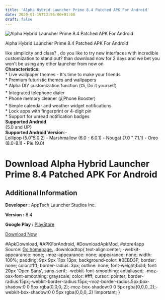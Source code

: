 ```yaml
---
title: 'Alpha Hybrid Launcher Prime 8.4 Patched APK For Android'
date: 2020-01-19T12:56:00+01:00
draft: false
---
```


![Alpha Hybrid Launcher Prime 8.4 Patched APK For Android](https://i1.wp.com/apkhome.net/wp-content/uploads/2020/01/Alpha-Hybrid-Launcher-Prime-8.4-Patched.png "Alpha Hybrid Launcher Prime 8.4 Patched APK For Android")

  

Alpha Hybrid Launcher Prime 8.4 Patched APK For Android

like simplicity and class? , do you like to try new interfaces with incredible customization to stand out? than download now for 2 days and we bet you won't be using any other launcher from now on  
**Characteristics:**  
\* Live wallpaper themes - It's time to make your friends  
\* Premium futuristic themes and wallpapers  
\* Alpha DIY customization function (¤ï¸ Do it yourself)  
\* Integrated telephone dialer  
\* Phone memory cleaner (¡ï¸Phone Booster)  
\* Simple calendar and weather widget notifications  
\* Lock apps with fingerprint or 4-digit pin  
\* Support for unread notification badges  
**Supported Android**  
{5.0 and UP}  
**Supported Android Version**:-  
Lollipop (5.0"5.0.2) - Marshmallow (6.0 - 6.0.1) - Nougat (7.0 " 7.1.1) - Oreo (8.0-8.1) - Pie (9.0)

Download Alpha Hybrid Launcher Prime 8.4 Patched APK For Android
================================================================

Additional Information
----------------------

**Developer :** AppTech Launcher Studios Inc.

**Version :** 8.4

**Google Play :** [PlayStore](https://play.google.com/store/apps/details?id=launcher.alpha.prime&hl=en)

  

[Download Now](https://store4app.co/post/alpha-hybrid-launcher-prime-8-4-patched-apk-for-android_1579429473)

  
#ApkDownload, #APKForAndroid, #DownloadApkMod, #store4app  
Source: [Go homepage.](https://store4app.co/post/alpha-hybrid-launcher-prime-8-4-patched-apk-for-android_1579429473) .downloadtop{ text-align:center; -webkit-appearance: none; -moz-appearance: none; appearance: none; width: 100%; padding: 9px 9px 11px 13px; background-color: #0EBD3F; border: none; color:#fff; border-radius: 3px; outline: none; font-weight;bold; font: 20px 'Open Sans', sans-serif; -webkit-font-smoothing: antialiased; -moz-osx-font-smoothing: grayscale; color: #fff; cursor: pointer; border-radius:15px;-webkit-border-radius:15px;-moz-border-radius:5px;box-shadow:0 0 5px rgba(0,0,0,.2);-moz-box-shadow:0 0 5px rgba(0,0,0,.2);-webkit-box-shadow:0 0 5px rgba(0,0,0,.2) !important; }